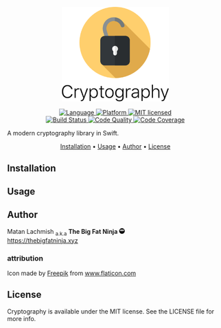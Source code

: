<p align="center">
<img src="assets/cryptography.png?raw=true" alt="Cryptography" width="250">
</p>

<p align = "center">
  <a href="https://developer.apple.com/swift">
    <img src="https://img.shields.io/badge/language-swift-orange.svg?style=flat" alt="Language">
  </a>
  <a href="https://developer.apple.com">
    <img src="https://img.shields.io/badge/platform-osx%20%7C%20ios%20%7C%20watchos%20%7C%20tvos-lightgrey.svg?style=flat" alt="Platform">
  </a>
  <a href="https://raw.githubusercontent.com/mlachmish/Cryptography/blob/master/LICENSE">
    <img src="https://img.shields.io/badge/license-MIT-blue.svg?style=flat" alt="MIT licensed">
  </a>
  <br>
  <a href="https://travis-ci.org/mlachmish/Cryptography">
    <img src="https://travis-ci.org/mlachmish/Cryptography.svg?style=flat&branch=master" alt="Build Status">
  </a>
  <a href="https://www.codacy.com/app/mlachmish/Cryptography">
    <img src="https://api.codacy.com/project/badge/Grade/137aa31f62464045aad5f190123fdf67?style=flat" alt="Code Quality">
  </a>
  <a href="https://codecov.io/gh/mlachmish/Cryptography">
    <img src="https://codecov.io/gh/mlachmish/Cryptography/branch/master/graph/badge.svg?style=flat" alt="Code Coverage">
  </a>
</p>

A modern cryptography library in Swift.
<br>
<p align="center">
    <a href="#installation">Installation</a>
  • <a href="#usage">Usage</a>
  • <a href="#author">Author</a>
  • <a href="#license">License</a>
</p>

## Installation

## Usage

## Author

Matan Lachmish <sub>a.k.a</sub> <b>The Big Fat Ninja</b> <img src="assets/TheBigFatNinja.png?raw=true" alt="The Big Fat Ninja" width="13"><br>
https://thebigfatninja.xyz

### attribution

Icon made by <a title="Freepik" href="http://www.freepik.com">Freepik</a> from <a title="Flaticon" href="http://www.flaticon.com">www.flaticon.com</a>

## License

Cryptography is available under the MIT license. See the LICENSE file for more info.
